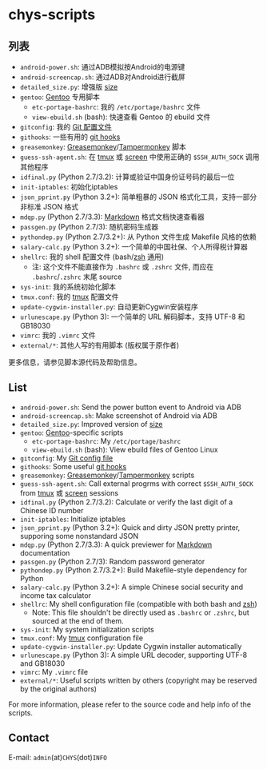 # chys-scripts #

## 列表 ##

* `android-power.sh`: 通过ADB模拟按Android的电源键
* `android-screencap.sh`: 通过ADB对Android进行截屏
* `detailed_size.py`: 增强版 [size](http://linux.die.net/man/1/size)
* `gentoo`: [Gentoo](http://gentoo.org/) 专用脚本
    * `etc-portage-bashrc`: 我的 `/etc/portage/bashrc` 文件
    + `view-ebuild.sh` (bash): 快速查看 Gentoo 的 ebuild 文件
* `gitconfig`: 我的 [Git 配置文件](https://www.kernel.org/pub/software/scm/git/docs/git-config.html)
* `githooks`: 一些有用的 [git hooks](http://www.git-scm.com/book/en/Customizing-Git-Git-Hooks)
* `greasemonkey`: [Greasemonkey](http://www.greasespot.net)/[Tampermonkey](http://tampermonkey.net/) 脚本
* `guess-ssh-agent.sh`: 在 [tmux](http://tmux.sourceforge.net/) 或 [screen](http://www.gnu.org/software/screen/) 中使用正确的 `$SSH_AUTH_SOCK` 调用其他程序
* `idfinal.py` (Python 2.7/3.2): 计算或验证中国身份证号码的最后一位
* `init-iptables`: 初始化iptables
* `json_pprint.py` (Python 3.2+): 简单粗暴的 JSON 格式化工具，支持一部分非标准 JSON 格式
* `mdqp.py` (Python 2.7/3.3): [Markdown](http://en.wikipedia.org/wiki/Markdown) 格式文档快速查看器
* `passgen.py` (Python 2.7/3): 随机密码生成器
* `pythondep.py` (Python 2.7/3.2+): 从 Python 文件生成 Makefile 风格的依赖
* `salary-calc.py` (Python 3.2+): 一个简单的中国社保、个人所得税计算器
* `shellrc`: 我的 shell 配置文件 (bash/[zsh](http://www.zsh.org) 通用)
    + 注: 这个文件不能直接作为 `.bashrc` 或 `.zshrc` 文件, 而应在 `.bashrc`/`.zshrc` 末尾 source
* `sys-init`: 我的系统初始化脚本
* `tmux.conf`: 我的 [tmux](http://tmux.sourceforge.net/) 配置文件
* `update-cygwin-installer.py`: 自动更新Cygwin安装程序
* `urlunescape.py` (Python 3): 一个简单的 URL 解码脚本，支持 UTF-8 和 GB18030
* `vimrc`: 我的 `.vimrc` 文件
* `external/*`: 其他人写的有用脚本 (版权属于原作者)

更多信息，请参见脚本源代码及帮助信息。

## List ##

* `android-power.sh`: Send the power button event to Android via ADB
* `android-screencap.sh`: Make screenshot of Android via ADB
* `detailed_size.py`: Improved version of [size](http://linux.die.net/man/1/size)
* `gentoo`: [Gentoo](http://gentoo.org/)-specific scripts
    * `etc-portage-bashrc`: My `/etc/portage/bashrc`
    + `view-ebuild.sh` (bash): View ebuild files of Gentoo Linux
* `gitconfig`: My [Git config file](https://www.kernel.org/pub/software/scm/git/docs/git-config.html)
* `githooks`: Some useful [git hooks](http://www.git-scm.com/book/en/Customizing-Git-Git-Hooks)
* `greasemonkey`: [Greasemonkey](http://www.greasespot.net)/[Tampermonkey](http://tampermonkey.net/) scripts
* `guess-ssh-agent.sh`: Call external progrms with correct `$SSH_AUTH_SOCK` from [tmux](http://tmux.sourceforge.net/) 或 [screen](http://www.gnu.org/software/screen/) sessions
* `idfinal.py` (Python 2.7/3.2): Calculate or verify the last digit of a Chinese ID number
* `init-iptables`: Initialize iptables
* `json_pprint.py` (Python 3.2+): Quick and dirty JSON pretty printer, supporing some nonstandard JSON
* `mdqp.py` (Python 2.7/3.3): A quick previewer for [Markdown](http://en.wikipedia.org/wiki/Markdown) documentation
* `passgen.py` (Python 2.7/3): Random password generator
* `pythondep.py` (Python 2.7/3.2+): Build Makefile-style dependency for Python
* `salary-calc.py` (Python 3.2+): A simple Chinese social security and income tax calculator
* `shellrc`: My shell configuration file (compatible with both bash and [zsh](http://www.zsh.org))
    - Note: This file shouldn't be directly used as `.bashrc` or `.zshrc`, but sourced at the end of them.
* `sys-init`: My system initialization scripts
* `tmux.conf`: My [tmux](http://tmux.sourceforge.net/) configuration file
* `update-cygwin-installer.py`: Update Cygwin installer automatically
* `urlunescape.py` (Python 3): A simple URL decoder, supporting UTF-8 and GB18030
* `vimrc`: My `.vimrc` file
* `external/*`: Useful scripts written by others (copyright may be reserved by the original authors)

For more information, please refer to the source code and help info of the scripts.

## Contact ##

E-mail: `admin`(at)`CHYS`(dot)`INFO`
